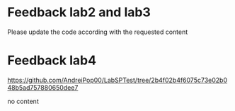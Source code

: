 # Feedback lab2 and lab3

Please update the code according with the requested content

# Feedback lab4
https://github.com/AndreiPop00/LabSPTest/tree/2b4f02b4f6075c73e02b048b5ad757880650dee7

no content
